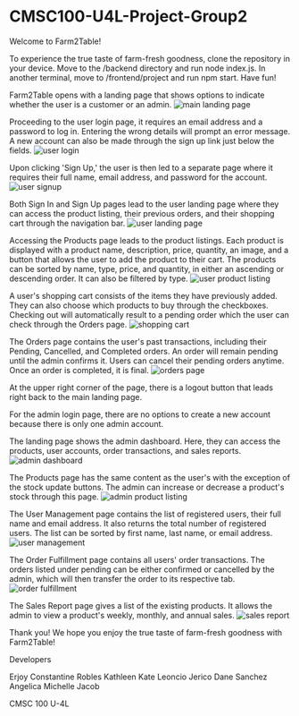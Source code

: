 # CMSC100-U4L-Project-Group2

Welcome to Farm2Table!

To experience the true taste of farm-fresh goodness, clone the repository in your device. Move to the /backend directory and run node index.js. In another terminal, move to /frontend/project and run npm start. Have fun!

Farm2Table opens with a landing page that shows options to indicate whether the user is a customer or an admin.
![main landing page](image.png)

Proceeding to the user login page, it requires an email address and a password to log in. Entering the wrong details will prompt an error message. A new account can also be made through the sign up link just below the fields.
![user login](image-10.png)

Upon clicking 'Sign Up,' the user is then led to a separate page where it requires their full name, email address, and password for the account.
![user signup](image-11.png)

Both Sign In and Sign Up pages lead to the user landing page where they can access the product listing, their previous orders, and their shopping cart through the navigation bar.
![user landing page](image-1.png)

Accessing the Products page leads to the product listings. Each product is displayed with a product name, description, price, quantity, an image, and a button that allows the user to add the product to their cart. The products can be sorted by name, type, price, and quantity, in either an ascending or descending order. It can also be filtered by type.
![user product listing](image-2.png)

A user's shopping cart consists of the items they have previously added. They can also choose which products to buy through the checkboxes. Checking out will automatically result to a pending order which the user can check through the Orders page.
![shopping cart](image-3.png)

The Orders page contains the user's past transactions, including their Pending, Cancelled, and Completed orders. An order will remain pending until the admin confirms it. Users can cancel their pending orders anytime. Once an order is completed, it is final.
![orders page](image-4.png)

At the upper right corner of the page, there is a logout button that leads right back to the main landing page.

For the admin login page, there are no options to create a new account because there is only one admin account.

The landing page shows the admin dashboard. Here, they can access the products, user accounts, order transactions, and sales reports.
![admin dashboard](image-5.png)

The Products page has the same content as the user's with the exception of the stock update buttons. The admin can increase or decrease a product's stock through this page.
![admin product listing](image-6.png)

The User Management page contains the list of registered users, their full name and email address. It also returns the total number of registered users. The list can be sorted by first name, last name, or email address.
![user management](image-7.png)

The Order Fulfillment page contains all users' order transactions. The orders listed under pending can be either confirmed or cancelled by the admin, which will then transfer the order to its respective tab.
![order fulfillment](image-9.png)

The Sales Report page gives a list of the existing products. It allows the admin to view a product's weekly, monthly, and annual sales.
![sales report](image-8.png)

Thank you! We hope you enjoy the true taste of farm-fresh goodness with Farm2Table!

Developers

Erjoy Constantine Robles
Kathleen Kate Leoncio
Jerico Dane Sanchez
Angelica Michelle Jacob

CMSC 100 U-4L